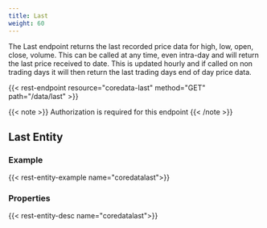 ```yaml
---
title: Last
weight: 60
---
```


The Last endpoint returns the last recorded price data for high, low, open, close, volume. This can be called at any time, even intra-day and 
will return the last price received to date. This is updated hourly and if called on non trading days it will then return the last trading days
end of day price data.

{{< rest-endpoint resource="coredata-last" method="GET" path="/data/last" >}}

{{< note >}} Authorization is required for this endpoint {{< /note >}}

## Last Entity

### Example
{{< rest-entity-example name="coredatalast">}}

### Properties
{{< rest-entity-desc name="coredatalast">}}

